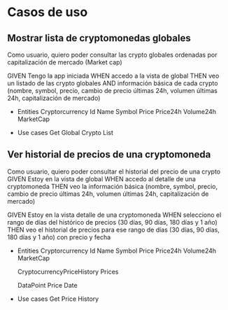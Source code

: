 # Casos de uso

##  Mostrar lista de cryptomonedas globales
 
Como usuario, quiero poder consultar las crypto globales ordenadas por capitalización de mercado (Market cap)

GIVEN Tengo la app iniciada
WHEN accedo a la vista de global
THEN veo un listado de las crypto globales
AND información básica de cada crypto (nombre, symbol, precio, cambio de precio últimas 24h, volumen últimas 24h, capitalización de mercado)
    
- Entities
    Cryptorcurrency
        Id
        Name
        Symbol
        Price
        Price24h
        Volume24h
        MarketCap
        
- Use cases
    Get Global Crypto List 
        

##  Ver historial de precios de una cryptomoneda

Como usuario, quiero poder consultar el historial del precio de una crypto
GIVEN Estoy en la vista de global
WHEN accedo al detalle de una cryptomoneda
THEN veo la información básica (nombre, symbol, precio, cambio de precio últimas 24h, volumen últimas 24h, capitalización de mercado)

GIVEN Estoy en la vista detalle de una cryptomoneda
WHEN selecciono el rango de días del histórico de precios (30 días, 90 días, 180 días y 1 año)
THEN veo el historial de precios para ese rango de días (30 días, 90 días, 180 días y 1 año) con precio y fecha

- Entities
    Cryptorcurrency
        Id
        Name
        Symbol
        Price
        Price24h
        Volume24h
        MarketCap
        
    CryptocurrencyPriceHistory
        Prices
     
     DataPoint
        Price
        Date
        
- Use cases
    Get Price History
